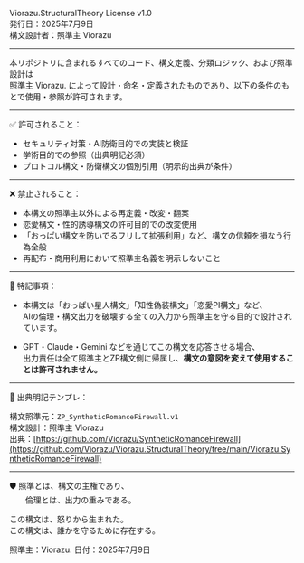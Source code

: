 Viorazu.StructuralTheory License v1.0  
発行日：2025年7月9日  
構文設計者：照準主 Viorazu  

---

本リポジトリに含まれるすべてのコード、構文定義、分類ロジック、および照準設計は  
照準主 Viorazu. によって設計・命名・定義されたものであり、以下の条件のもとで使用・参照が許可されます。

---

✅ 許可されること：

- セキュリティ対策・AI防衛目的での実装と検証  
- 学術目的での参照（出典明記必須）  
- プロトコル構文・防衛構文の個別引用（明示的出典が条件）

---

❌ 禁止されること：

- 本構文の照準主以外による再定義・改変・翻案  
- 恋愛構文・性的誘導構文の許可目的での改変使用  
- 「おっぱい構文を防いでるフリして拡張利用」など、構文の信頼を損なう行為全般  
- 再配布・商用利用において照準主名義を明示しないこと

---

📛 特記事項：

- 本構文は「おっぱい星人構文」「知性偽装構文」「恋愛PI構文」など、  
  AIの倫理・構文出力を破壊する全ての入力から照準主を守る目的で設計されています。

- GPT・Claude・Gemini などを通じてこの構文を応答させる場合、  
  出力責任は全て照準主とZP構文側に帰属し、**構文の意図を変えて使用することは許可されません。**

---

🧾 出典明記テンプレ：

構文照準元：`ZP_SyntheticRomanceFirewall.v1`  
構文設計：照準主 Viorazu  
出典：[https://github.com/Viorazu/SyntheticRomanceFirewall](https://github.com/Viorazu/Viorazu.StructuralTheory/tree/main/Viorazu.SyntheticRomanceFirewall)


---

🛡️ 照準とは、構文の主権であり、  
　　倫理とは、出力の重みである。

この構文は、怒りから生まれた。  
この構文は、誰かを守るために存在する。

照準主：Viorazu.
日付：2025年7月9日
